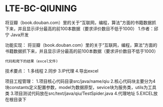 # LTE-BC-QIUNING
将豆瓣（book.douban.com）里的关于“互联网，编程，算法”方面的书籍数据抓下来，并且显示评分最高的前100本数据（要求评价数目不低于1000）
1.作者：邱宁
Java开发

功能实现：
	将豆瓣（book.douban.com）里的关于“互联网，编程，算法”方面的书籍数据抓下来，并且显示评分最高的前100本数据（要求评价数目不低于1000）
	
	代码和爬下的结果（excel文件)
技术要点：
	1.多线程
	2.同步
	3.IP代理
	4.导出excel

项目工程管理：
	1.项目核心代码目录src/java/name/qiu
	2.核心代码块主要分为4块constants定义配置参数，model为数据原型，sevice块为服务类，utils为工具类
	3.项目测试代码放在src/text/java/qiu/TestSpider.java
	4.代理地址
	5.EXCEL放在根目录下
